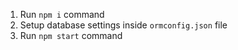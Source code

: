 

1. Run `npm i` command
2. Setup database settings inside `ormconfig.json` file
3. Run `npm start` command
